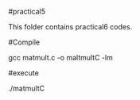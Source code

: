 #practical5

This folder contains practical6 codes.

#Compile

gcc matmult.c -o maltmultC -lm

#execute

./matmultC

